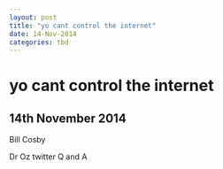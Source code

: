 ```yaml
---
layout: post
title: "yo cant control the internet"
date: 14-Nov-2014
categories: tbd
---
```


# yo cant control the internet

## 14th November 2014

Bill Cosby

Dr Oz twitter Q and A
